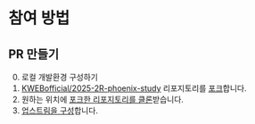 # 참여 방법

## PR 만들기

0. 로컬 개발환경 구성하기
  1. [KWEBofficial/2025-2R-phoenix-study](https://github.com/KWEBofficial/2025-2R-phoenix-study) 리포지토리를 [포크](https://docs.github.com/ko/pull-requests/collaborating-with-pull-requests/working-with-forks/fork-a-repo#forking-a-repository)합니다.
  1. 원하는 위치에 [포크한 리포지토리를 클론](https://docs.github.com/ko/pull-requests/collaborating-with-pull-requests/working-with-forks/fork-a-repo#cloning-your-forked-repository)받습니다.
  1. [업스트림을 구성](https://docs.github.com/ko/pull-requests/collaborating-with-pull-requests/working-with-forks/fork-a-repo#configuring-git-to-sync-your-fork-with-the-upstream-repository)합니다.
